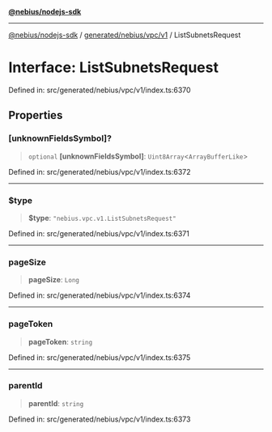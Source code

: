 [**@nebius/nodejs-sdk**](../../../../../README.md)

***

[@nebius/nodejs-sdk](../../../../../README.md) / [generated/nebius/vpc/v1](../README.md) / ListSubnetsRequest

# Interface: ListSubnetsRequest

Defined in: src/generated/nebius/vpc/v1/index.ts:6370

## Properties

### \[unknownFieldsSymbol\]?

> `optional` **\[unknownFieldsSymbol\]**: `Uint8Array`\<`ArrayBufferLike`\>

Defined in: src/generated/nebius/vpc/v1/index.ts:6372

***

### $type

> **$type**: `"nebius.vpc.v1.ListSubnetsRequest"`

Defined in: src/generated/nebius/vpc/v1/index.ts:6371

***

### pageSize

> **pageSize**: `Long`

Defined in: src/generated/nebius/vpc/v1/index.ts:6374

***

### pageToken

> **pageToken**: `string`

Defined in: src/generated/nebius/vpc/v1/index.ts:6375

***

### parentId

> **parentId**: `string`

Defined in: src/generated/nebius/vpc/v1/index.ts:6373
